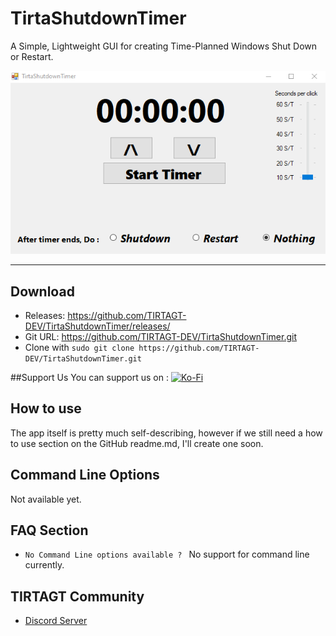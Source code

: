 # TirtaShutdownTimer
A Simple, Lightweight GUI for creating Time-Planned Windows Shut Down or Restart.


![Screenshot of the TirtaShutdownTimer UI](https://github.com/TIRTAGT-DEV/TirtaShutdownTimer/blob/production/github-resource/TirtaShutdownTimer%20screen.png?raw=true "Screenshot of TirtaShutdownTimer")

***

## Download
* Releases: https://github.com/TIRTAGT-DEV/TirtaShutdownTimer/releases/
* Git URL: https://github.com/TIRTAGT-DEV/TirtaShutdownTimer.git
* Clone with `sudo git clone https://github.com/TIRTAGT-DEV/TirtaShutdownTimer.git`
 
##Support Us
You can support us on : [![Ko-Fi](https://www.ko-fi.com/img/githubbutton_sm.svg)](https://ko-fi.com/P5P61RZXX)

## How to use
The app itself is pretty much self-describing, however if we still need a how to use section on the GitHub readme.md, I'll create one soon.

## Command Line Options
Not available yet.

## FAQ Section


- ``No Command Line options available ? `` No support for command line currently.


## TIRTAGT Community
* [Discord Server](https://discord.gg/GJjQ3at)
